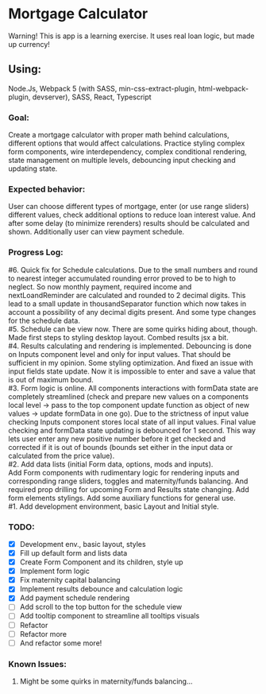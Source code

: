 # **Mortgage Calculator**

Warning! This is app is a learning exercise. It uses real loan logic, but made up currency!

## **Using:** 
Node.Js, Webpack 5 (with SASS, min-css-extract-plugin, html-webpack-plugin, devserver), SASS, React, Typescript  

### **Goal:**
Create a mortgage calculator with proper math behind calculations, different options that would affect calculations.
Practice styling complex form components, wire interdependency, complex conditional rendering, state management on multiple levels, debouncing input checking and updating state.  

### **Expected behavior:**
User can choose different types of mortgage, enter (or use range sliders) different values, check additional options to reduce loan interest value. And after some delay (to minimize rerenders) results should be calculated and shown. Additionally user can view payment schedule.  
### **Progress Log:**

#6. Quick fix for Schedule calculations. Due to the small numbers and round to nearest integer accumulated rounding error proved to be to high to neglect. So now monthly payment, required income and nextLoandReminder are calculated and rounded to 2 decimal digits. This lead to a small update in thousandSeparator function which now takes in account a possibility of any decimal digits present. And some type changes for the schedule data.  
#5. Schedule can be view now. There are some quirks hiding about, though. Made first steps to styling desktop layout. Combed results jsx a bit.  
#4. Results calculating and rendering is implemented. Debouncing is done on Inputs component level and only for input values. That should be sufficient in my opinion. Some styling optimization. And fixed an issue with input fields state update. Now it is impossible to enter and save a value that is out of maximum bound.  
#3. Form logic is online. All components interactions with formData state are completely streamlined (check and prepare new values on a components local level -> pass to the top component update function as object of new values -> update formData in one go). Due to the strictness of input value checking Inputs component stores local state of all input values. Final value checking and formData state updating is debounced for 1 second. This way lets user enter any new positive number before it get checked and corrected if it is out of bounds (bounds set either in the input data or calculated from the price value).   
#2. Add data lists (initial Form data, options, mods and inputs).  
Add Form components with rudimentary logic for rendering inputs and corresponding range sliders, toggles and maternity/funds balancing. And required prop drilling for upcoming Form and Results state changing.
Add form elements stylings. Add some auxiliary functions for general use.  
#1. Add development environment, basic Layout and Initial style.  

### **TODO:**
- [x] Development env., basic layout, styles
- [x] Fill up default form and lists data
- [x] Create Form Component and its children, style up
- [x] Implement form logic
- [x] Fix maternity capital balancing 
- [x] Implement results debounce and calculation logic
- [x] Add payment schedule rendering
- [ ] Add scroll to the top button for the schedule view
- [ ] Add tooltip component to streamline all tooltips visuals
- [ ] Refactor
- [ ] Refactor more
- [ ] And refactor some more!

### **Known Issues:**
1. Might be some quirks in maternity/funds balancing...
